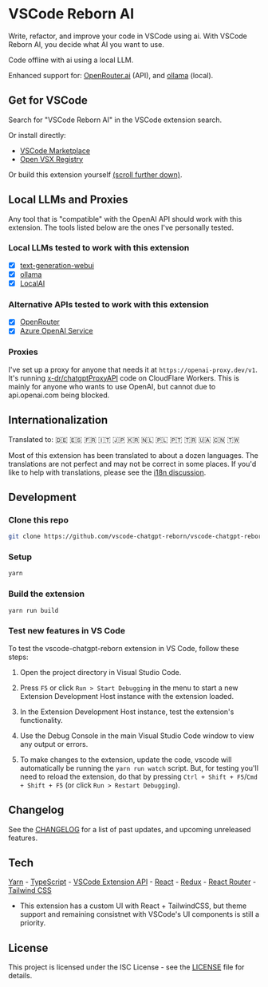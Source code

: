 # VSCode Reborn AI

Write, refactor, and improve your code in VSCode using ai. With VSCode Reborn AI, you decide what AI you want to use.

Code offline with ai using a local LLM.

Enhanced support for: [OpenRouter.ai](https://openrouter.ai) (API), and [ollama](https://github.com/ollama/ollama) (local).

## Get for VSCode

Search for "VSCode Reborn AI" in the VSCode extension search.

Or install directly:

- [VSCode Marketplace](https://marketplace.visualstudio.com/items?itemName=chris-hayes.chatgpt-reborn)
- [Open VSX Registry](https://open-vsx.org/extension/chris-hayes/chatgpt-reborn)

Or build this extension yourself [(scroll further down)](#development).

## Local LLMs and Proxies

Any tool that is "compatible" with the OpenAI API should work with this extension. The tools listed below are the ones I've personally tested.

### Local LLMs tested to work with this extension

- [X] [text-generation-webui](https://github.com/oobabooga/text-generation-webui)
- [X] [ollama](https://github.com/ollama/ollama)
- [X] [LocalAI](https://localai.io/)

### Alternative APIs tested to work with this extension

- [X] [OpenRouter](https://openrouter.ai/)
- [X] [Azure OpenAI Service](https://azure.microsoft.com/en-us/products/ai-services/openai-service/)

### Proxies

I've set up a proxy for anyone that needs it at `https://openai-proxy.dev/v1`. It's running [x-dr/chatgptProxyAPI](https://github.com/x-dr/chatgptProxyAPI) code on CloudFlare Workers. This is mainly for anyone who wants to use OpenAI, but cannot due to api.openai.com being blocked.

## Internationalization

Translated to:  🇩🇪 🇪🇸 🇫🇷 🇮🇹 🇯🇵 🇰🇷 🇳🇱 🇵🇱 🇵🇹 🇹🇷 🇺🇦 🇨🇳 🇹🇼

Most of this extension has been translated to about a dozen languages. The translations are not perfect and may not be correct in some places. If you'd like to help with translations, please see the [i18n discussion](https://github.com/Christopher-Hayes/vscode-chatgpt-reborn/discussions/20).

## Development

### Clone this repo

```bash
git clone https://github.com/vscode-chatgpt-reborn/vscode-chatgpt-reborn.git
```

### Setup

```bash
yarn
```

### Build the extension

```bash
yarn run build
```

### Test new features in VS Code

To test the vscode-chatgpt-reborn extension in VS Code, follow these steps:

1. Open the project directory in Visual Studio Code.

2. Press `F5` or click `Run > Start Debugging` in the menu to start a new Extension Development Host instance with the extension loaded.

3. In the Extension Development Host instance, test the extension's functionality.

4. Use the Debug Console in the main Visual Studio Code window to view any output or errors.

5. To make changes to the extension, update the code, vscode will automatically be running the `yarn run watch` script. But, for testing you'll need to reload the extension, do that by pressing `Ctrl + Shift + F5`/`Cmd + Shift + F5` (or click `Run > Restart Debugging`).

## Changelog

See the [CHANGELOG](CHANGELOG.md) for a list of past updates, and upcoming unreleased features.

## Tech

[Yarn](https://yarnpkg.com/) - [TypeScript](https://www.typescriptlang.org/) - [VSCode Extension API](https://code.visualstudio.com/api) - [React](https://reactjs.org/) - [Redux](https://redux.js.org/) - [React Router](https://reactrouter.com/) - [Tailwind CSS](https://tailwindcss.com/)

- This extension has a custom UI with React + TailwindCSS, but theme support and remaining consistnet with VSCode's UI components is still a priority.

## License

This project is licensed under the ISC License - see the [LICENSE](LICENSE) file for details.
